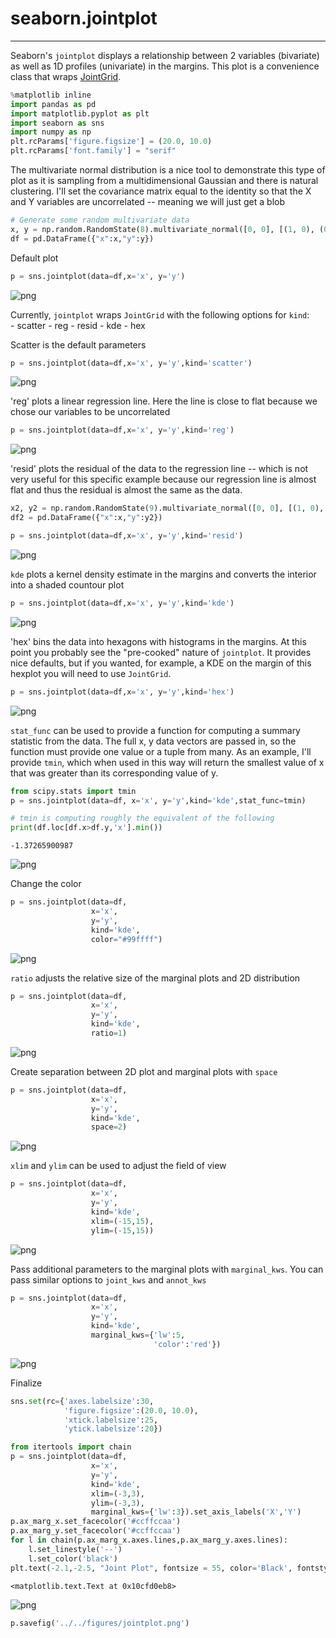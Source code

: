 
# seaborn.jointplot
---
Seaborn's `jointplot` displays a relationship between 2 variables (bivariate) as well as 1D profiles (univariate) in the margins. This plot is a convenience class that wraps [JointGrid](http://seaborn.pydata.org/generated/seaborn.JointGrid.html#seaborn.JointGrid).



```python
%matplotlib inline
import pandas as pd
import matplotlib.pyplot as plt
import seaborn as sns
import numpy as np
plt.rcParams['figure.figsize'] = (20.0, 10.0)
plt.rcParams['font.family'] = "serif"
```

The multivariate normal distribution is a nice tool to demonstrate this type of plot as it is sampling from a multidimensional Gaussian and there is natural clustering. I'll set the covariance matrix equal to the identity so that the X and Y variables are uncorrelated -- meaning we will just get a blob


```python
# Generate some random multivariate data
x, y = np.random.RandomState(8).multivariate_normal([0, 0], [(1, 0), (0, 1)], 1000).T
df = pd.DataFrame({"x":x,"y":y})

```

Default plot


```python
p = sns.jointplot(data=df,x='x', y='y')
```


![png](output_5_0.png)


Currently, `jointplot` wraps `JointGrid` with the following options for `kind`:  
    - scatter
    - reg
    - resid 
    - kde 
    - hex 

Scatter is the default parameters


```python
p = sns.jointplot(data=df,x='x', y='y',kind='scatter')
```


![png](output_8_0.png)


'reg' plots a linear regression line. Here the line is close to flat because we chose our variables to be uncorrelated


```python
p = sns.jointplot(data=df,x='x', y='y',kind='reg')
```


![png](output_10_0.png)


'resid' plots the residual of the data to the regression line -- which is not very useful for this specific example because our regression line is almost flat and thus the residual is almost the same as the data.


```python
x2, y2 = np.random.RandomState(9).multivariate_normal([0, 0], [(1, 0), (0, 1)], len(x)).T
df2 = pd.DataFrame({"x":x,"y":y2})

p = sns.jointplot(data=df,x='x', y='y',kind='resid')
```


![png](output_12_0.png)


`kde` plots a kernel density estimate in the margins and converts the interior into a shaded countour plot


```python
p = sns.jointplot(data=df,x='x', y='y',kind='kde')
```


![png](output_14_0.png)


'hex' bins the data into hexagons with histograms in the margins. At this point you probably see the "pre-cooked" nature of `jointplot`. It provides nice defaults, but if you wanted, for example, a KDE on the margin of this hexplot you will need to use `JointGrid`.


```python
p = sns.jointplot(data=df,x='x', y='y',kind='hex')
```


![png](output_16_0.png)


`stat_func` can be used to provide a function for computing a summary statistic from the data. The full x, y data vectors are passed in, so the function must provide one value or a tuple from many. As an example, I'll provide `tmin`, which when used in this way will return the smallest value of x that was greater than its corresponding value of y.


```python
from scipy.stats import tmin
p = sns.jointplot(data=df, x='x', y='y',kind='kde',stat_func=tmin)

# tmin is computing roughly the equivalent of the following
print(df.loc[df.x>df.y,'x'].min())
```

    -1.37265900987



![png](output_18_1.png)


Change the color


```python
p = sns.jointplot(data=df,
                  x='x',
                  y='y',
                  kind='kde',
                  color="#99ffff")
```


![png](output_20_0.png)

`ratio` adjusts the relative size of the marginal plots and 2D distribution

```python
p = sns.jointplot(data=df,
                  x='x',
                  y='y',
                  kind='kde',
                  ratio=1)
```


![png](output_22_0.png)


Create separation between 2D plot and marginal plots with `space`


```python
p = sns.jointplot(data=df,
                  x='x',
                  y='y',
                  kind='kde',
                  space=2)
```


![png](output_24_0.png)


`xlim` and `ylim` can be used to adjust the field of view


```python
p = sns.jointplot(data=df,
                  x='x',
                  y='y',
                  kind='kde',
                  xlim=(-15,15),
                  ylim=(-15,15))
```


![png](output_26_0.png)


Pass additional parameters to the marginal plots with `marginal_kws`. You can pass similar options to `joint_kws` and `annot_kws`


```python
p = sns.jointplot(data=df,
                  x='x',
                  y='y',
                  kind='kde',
                  marginal_kws={'lw':5,
                                'color':'red'})

```


![png](output_28_0.png)


Finalize


```python
sns.set(rc={'axes.labelsize':30,
            'figure.figsize':(20.0, 10.0),
            'xtick.labelsize':25,
            'ytick.labelsize':20})

from itertools import chain
p = sns.jointplot(data=df,
                  x='x',
                  y='y',
                  kind='kde',
                  xlim=(-3,3),
                  ylim=(-3,3),
                  marginal_kws={'lw':3}).set_axis_labels('X','Y')
p.ax_marg_x.set_facecolor('#ccffccaa')
p.ax_marg_y.set_facecolor('#ccffccaa')
for l in chain(p.ax_marg_x.axes.lines,p.ax_marg_y.axes.lines):
    l.set_linestyle('--')
    l.set_color('black')
plt.text(-2.1,-2.5, "Joint Plot", fontsize = 55, color='Black', fontstyle='italic')
```




    <matplotlib.text.Text at 0x10cfd0eb8>




![png](output_30_1.png)



```python
p.savefig('../../figures/jointplot.png')
```


```python

```
